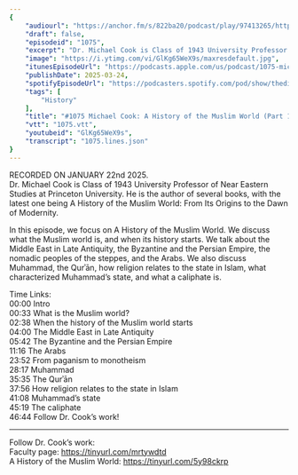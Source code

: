 ```yaml
---
{
	"audiourl": "https://anchor.fm/s/822ba20/podcast/play/97413265/https%3A%2F%2Fd3ctxlq1ktw2nl.cloudfront.net%2Fstaging%2F2025-0-22%2F299a891a-789f-7e74-4e28-caa5fdf9e9d0.m4a",
	"draft": false,
	"episodeid": "1075",
	"excerpt": "Dr. Michael Cook is Class of 1943 University Professor of Near Eastern Studies at Princeton University. He is the author of several books, with the latest one being A History of the Muslim World: From Its Origins to the Dawn of Modernity.",
	"image": "https://i.ytimg.com/vi/GlKg65WeX9s/maxresdefault.jpg",
	"itunesEpisodeUrl": "https://podcasts.apple.com/us/podcast/1075-michael-cook-a-history-of-the-muslim-world-part-1/id1451347236?i=1000700645373&uo=4",
	"publishDate": 2025-03-24,
	"spotifyEpisodeUrl": "https://podcasters.spotify.com/pod/show/thedissenter/episodes/1075-Michael-Cook-A-History-of-the-Muslim-World-Part-1-e2tramh",
	"tags": [
		"History"
	],
	"title": "#1075 Michael Cook: A History of the Muslim World (Part 1)",
	"vtt": "1075.vtt",
	"youtubeid": "GlKg65WeX9s",
	"transcript": "1075.lines.json"
}
---
```

RECORDED ON JANUARY 22nd 2025.  
Dr. Michael Cook is Class of 1943 University Professor of Near Eastern Studies at Princeton University. He is the author of several books, with the latest one being A History of the Muslim World: From Its Origins to the Dawn of Modernity.

In this episode, we focus on A History of the Muslim World. We discuss what the Muslim world is, and when its history starts. We talk about the Middle East in Late Antiquity, the Byzantine and the Persian Empire, the nomadic peoples of the steppes, and the Arabs. We also discuss Muhammad, the Qurʾān, how religion relates to the state in Islam, what characterized Muhammad’s state, and what a caliphate is.

Time Links:  
<time>00:00</time> Intro  
<time>00:33</time> What is the Muslim world?  
<time>02:38</time> When the history of the Muslim world starts  
<time>04:00</time> The Middle East in Late Antiquity  
<time>05:42</time> The Byzantine and the Persian Empire  
<time>11:16</time> The Arabs  
<time>23:52</time> From paganism to monotheism  
<time>28:17</time> Muhammad  
<time>35:35</time> The Qurʾān  
<time>37:56</time> How religion relates to the state in Islam  
<time>41:08</time> Muhammad’s state  
<time>45:19</time> The caliphate  
<time>46:44</time> Follow Dr. Cook’s work!

---

Follow Dr. Cook’s work:  
Faculty page: https://tinyurl.com/mrtywdtd  
A History of the Muslim World: https://tinyurl.com/5y98ckrp
